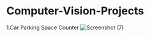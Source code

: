 # Computer-Vision-Projects

1.Car Parking Space Counter
![Screenshot (7)](https://user-images.githubusercontent.com/68954121/154829007-6d7fcaab-fab0-4812-9ee9-9ffb469755fe.png)
